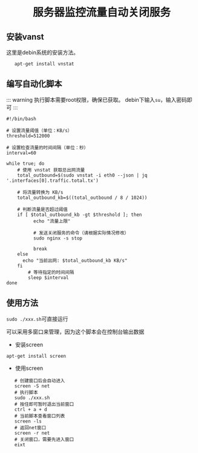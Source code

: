 # <center> 服务器监控流量自动关闭服务 </center>

## 安装vanst
这里是debin系统的安装方法。
```
   apt-get install vnstat
```
## 编写自动化脚本
::: warning
执行脚本需要root权限，确保已获取。
debin下输入``` su ```，输入密码即可
:::
```shell
#!/bin/bash

# 设置流量阈值（单位：KB/s）
threshold=512000

# 设置检查流量的时间间隔（单位：秒）
interval=60

while true; do
    # 使用 vnstat 获取总出网流量
    total_outbound=$(sudo vnstat -i eth0 --json | jq '.interfaces[0].traffic.total.tx')
    
    # 将流量转换为 KB/s
    total_outbound_kb=$((total_outbound / 8 / 1024))

    # 判断流量是否超过阈值
    if [ $total_outbound_kb -gt $threshold ]; then
          echo "流量上限"
         
          # 发送关闭服务的命令（请根据实际情况修改）
          sudo nginx -s stop
         
          break
    else
      echo "当前出网: $total_outbound_kb KB/s"
    fi
    	# 等待指定的时间间隔
    	sleep $interval
done
```
## 使用方法
``` sudo ./xxx.sh ```可直接运行

可以采用多窗口来管理，因为这个脚本会在控制台输出数据
 - 安装screen
```
apt-get install screen
```
 - 使用screen
```shell 
   # 创建窗口后会自动进入
   screen -S net
   # 执行脚本
   sudo ./xxx.sh 
   # 按住即可暂时退出当前窗口
   ctrl + a + d
   # 当前脚本查看窗口列表
   screen -ls
   # 返回net窗口
   screen -r net
   # 关闭窗口，需要先进入窗口
   eixt
```
